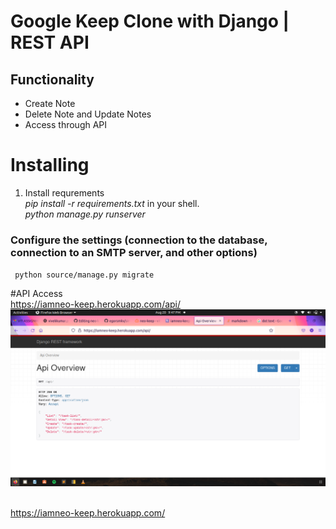 # Google Keep Clone with Django | REST API
## Functionality
* Create Note <br>
* Delete Note and Update Notes<br>
* Access through API

# Installing
   1. Install requrements <br>
   <i> pip install -r requirements.txt </i>in your shell.<br>
   <i> python manage.py runserver </i> 
### Configure the settings (connection to the database, connection to an SMTP server, and other options)
<code> python source/manage.py migrate </code>

#API Access 
<br>https://iamneo-keep.herokuapp.com/api/  </br>
![alt text](https://github.com/vit-vivekkumar/neo-keep/blob/main/img/Screenshot%20from%202022-08-20%2021-47-44.png)

<br>https://iamneo-keep.herokuapp.com/
   

